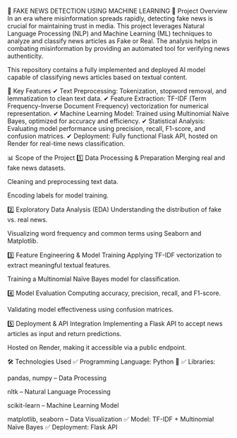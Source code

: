 📰 FAKE NEWS DETECTION USING MACHINE LEARNING
📌 Project Overview
In an era where misinformation spreads rapidly, detecting fake news is crucial for maintaining trust in media. This project leverages Natural Language Processing (NLP) and Machine Learning (ML) techniques to analyze and classify news articles as Fake or Real. The analysis helps in combating misinformation by providing an automated tool for verifying news authenticity.

This repository contains a fully implemented and deployed AI model capable of classifying news articles based on textual content.

🎯 Key Features
✔ Text Preprocessing: Tokenization, stopword removal, and lemmatization to clean text data.
✔ Feature Extraction: TF-IDF (Term Frequency-Inverse Document Frequency) vectorization for numerical representation.
✔ Machine Learning Model: Trained using Multinomial Naïve Bayes, optimized for accuracy and efficiency.
✔ Statistical Analysis: Evaluating model performance using precision, recall, F1-score, and confusion matrices.
✔ Deployment: Fully functional Flask API, hosted on Render for real-time news classification.

📊 Scope of the Project
1️⃣ Data Processing & Preparation
Merging real and fake news datasets.

Cleaning and preprocessing text data.

Encoding labels for model training.

2️⃣ Exploratory Data Analysis (EDA)
Understanding the distribution of fake vs. real news.

Visualizing word frequency and common terms using Seaborn and Matplotlib.

3️⃣ Feature Engineering & Model Training
Applying TF-IDF vectorization to extract meaningful textual features.

Training a Multinomial Naïve Bayes model for classification.

4️⃣ Model Evaluation
Computing accuracy, precision, recall, and F1-score.

Validating model effectiveness using confusion matrices.

5️⃣ Deployment & API Integration
Implementing a Flask API to accept news articles as input and return predictions.

Hosted on Render, making it accessible via a public endpoint.

🛠️ Technologies Used
✅ Programming Language: Python 🐍
✅ Libraries:

pandas, numpy – Data Processing

nltk – Natural Language Processing

scikit-learn – Machine Learning Model

matplotlib, seaborn – Data Visualization
✅ Model: TF-IDF + Multinomial Naïve Bayes
✅ Deployment: Flask API

